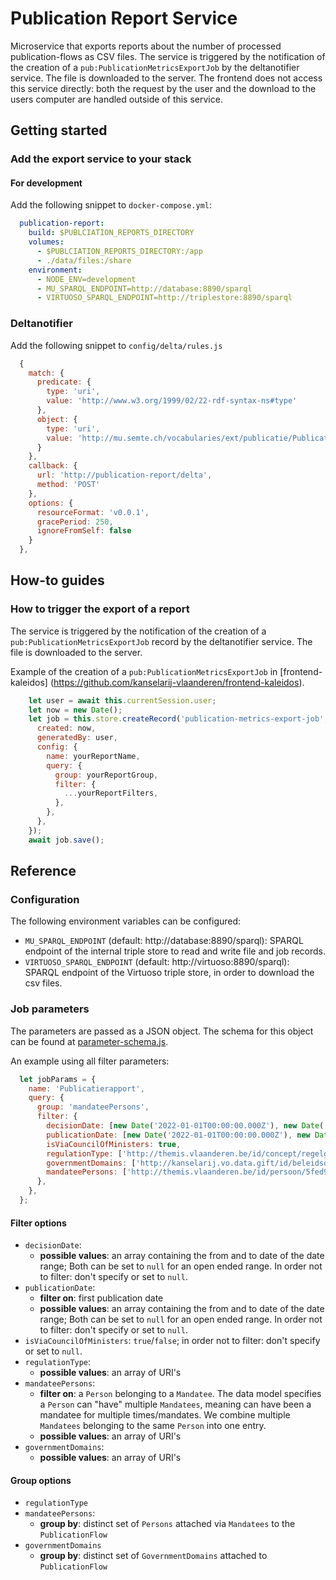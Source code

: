 # Publication Report Service
Microservice that exports reports about the number of processed publication-flows as CSV files.
The service is triggered by the notification of the creation of a `pub:PublicationMetricsExportJob` by the deltanotifier service. The file is downloaded to the server.
The frontend does not access this service directly: both the request by the user and the download to the users computer are handled outside of this service.

## Getting started
### Add the export service to your stack
#### For development
Add the following snippet to `docker-compose.yml`:
```yml
  publication-report:
    build: $PUBLCIATION_REPORTS_DIRECTORY
    volumes:
      - $PUBLCIATION_REPORTS_DIRECTORY:/app
      - ./data/files:/share
    environment:
      - NODE_ENV=development
      - MU_SPARQL_ENDPOINT=http://database:8890/sparql
      - VIRTUOSO_SPARQL_ENDPOINT=http://triplestore:8890/sparql
```
### Deltanotifier
Add the following snippet to `config/delta/rules.js`
```javascript
  {
    match: {
      predicate: {
        type: 'uri',
        value: 'http://www.w3.org/1999/02/22-rdf-syntax-ns#type'
      },
      object: {
        type: 'uri',
        value: 'http://mu.semte.ch/vocabularies/ext/publicatie/PublicationMetricsExportJob'
      }
    },
    callback: {
      url: 'http://publication-report/delta',
      method: 'POST'
    },
    options: {
      resourceFormat: 'v0.0.1',
      gracePeriod: 250,
      ignoreFromSelf: false
    }
  },
```
## How-to guides
### How to trigger the export of a report
The service is triggered by the notification of the creation of a `pub:PublicationMetricsExportJob` record by the deltanotifier service. The file is downloaded to the server.

Example of the creation of a `pub:PublicationMetricsExportJob` in [frontend-kaleidos]
(https://github.com/kanselarij-vlaanderen/frontend-kaleidos).
```javascript
    let user = await this.currentSession.user;
    let now = new Date();
    let job = this.store.createRecord('publication-metrics-export-job', {
      created: now,
      generatedBy: user,
      config: {
        name: yourReportName,
        query: {
          group: yourReportGroup,
          filter: {
            ...yourReportFilters,
          },
        },
      },
    });
    await job.save();
```

## Reference
### Configuration
The following environment variables can be configured:
* `MU_SPARQL_ENDPOINT` (default: http://database:8890/sparql): SPARQL endpoint of the internal triple store to read and write file and job records.
* `VIRTUOSO_SPARQL_ENDPOINT` (default: http://virtuoso:8890/sparql): SPARQL endpoint of the Virtuoso triple store, in order to download the csv files.

### Job parameters
The parameters are passed as a JSON object. The schema for this object can be found at [parameter-schema.js](./parameter-schema.js).

An example using all filter parameters:
```javascript
  let jobParams = {
    name: 'Publicatierapport',
    query: {
      group: 'mandateePersons',
      filter: {
        decisionDate: [new Date('2022-01-01T00:00:00.000Z'), new Date('2023-01-01T00:00:00.000Z')],
        publicationDate: [new Date('2022-01-01T00:00:00.000Z'), new Date('2023-01-01T00:00:00.000Z')],
        isViaCouncilOfMinisters: true,
        regulationType: ['http://themis.vlaanderen.be/id/concept/regelgeving-type/bf6101a9-d06b-44d4-b629-13965654c8c2','http://themis.vlaanderen.be/id/concept/regelgeving-type/ea7f5f79-f81c-459b-a0f7-d8e90e2d9b88'],
        governmentDomains: ['http://kanselarij.vo.data.gift/id/beleidsdomein/22a39165-e17c-4a52-963a-9fa3d097907c', 'http://kanselarij.vo.data.gift/id/beleidsdomein/82535aaf-39ec-4b31-a181-f44241a65c93'],
        mandateePersons: ['http://themis.vlaanderen.be/id/persoon/5fed907ee6670526694a071a','http://themis.vlaanderen.be/id/persoon/5fed907de6670526694a061b']
      },
    },
  };
```

#### Filter options
- `decisionDate`:
  - **possible values**: an array containing the from and to date of the date range; Both can be set to `null` for an open ended range. In order not to filter: don't specify or set to `null`.
- `publicationDate`:
  - **filter on**: first publication date
  - **possible values**: an array containing the from and to date of the date range; Both can be set to `null` for an open ended range. In order not to filter: don't specify or set to `null`.
- `isViaCouncilOfMinisters`: `true`/`false`; in order not to filter: don't specify or set to `null`.
- `regulationType`:
  - **possible values**: an array of URI's
- `mandateePersons`:
  - **filter on**: a `Person` belonging to a `Mandatee`. The data model specifies a `Person` can "have" multiple `Mandatees`, meaning can have been a mandatee for multiple times/mandates. We combine multiple `Mandatees` belonging to the same `Person` into one entry.
  - **possible values**: an array of URI's
- `governmentDomains`:
  - **possible values**: an array of URI's
#### Group options
- `regulationType`
- `mandateePersons`:
  - **group by**: distinct set of `Persons` attached via `Mandatees` to the `PublicationFlow`
- `governmentDomains`
  - **group by**: distinct set of `GovernmentDomains` attached to `PublicationFlow`